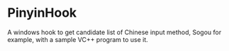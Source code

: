 # PinyinHook
A windows hook to get candidate list of Chinese input method, Sogou for example, with a sample VC++ program to use it.
